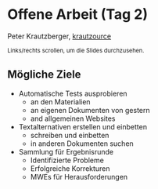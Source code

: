 # Offene Arbeit (Tag 2)

Peter Krautzberger, [krautzource](https://krautzource.com)

<small>Links/rechts scrollen, um die Slides durchzusehen.</small>

## Mögliche Ziele

- Automatische Tests ausprobieren
  - an den Materialien
  - an eigenen Dokumenten von gestern
  - and allgemeinen Websites
- Textalternativen erstellen und einbetten
  - schreiben und einbetten
  - in anderen Dokumenten suchen
- Sammlung für Ergebnisrunde
  - Identifizierte Probleme
  - Erfolgreiche Korrekturen
  - MWEs für Herausforderungen
